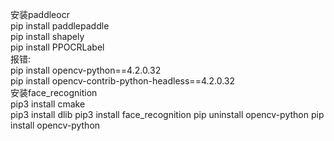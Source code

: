 安装paddleocr  
pip install paddlepaddle  
pip install shapely  
pip install PPOCRLabel    
报错:  
pip install opencv-python==4.2.0.32  
pip install opencv-contrib-python-headless==4.2.0.32  
安装face_recognition  
pip3 install cmake  
pip3 install dlib pip3 install face_recognition pip uninstall opencv-python pip install opencv-python
